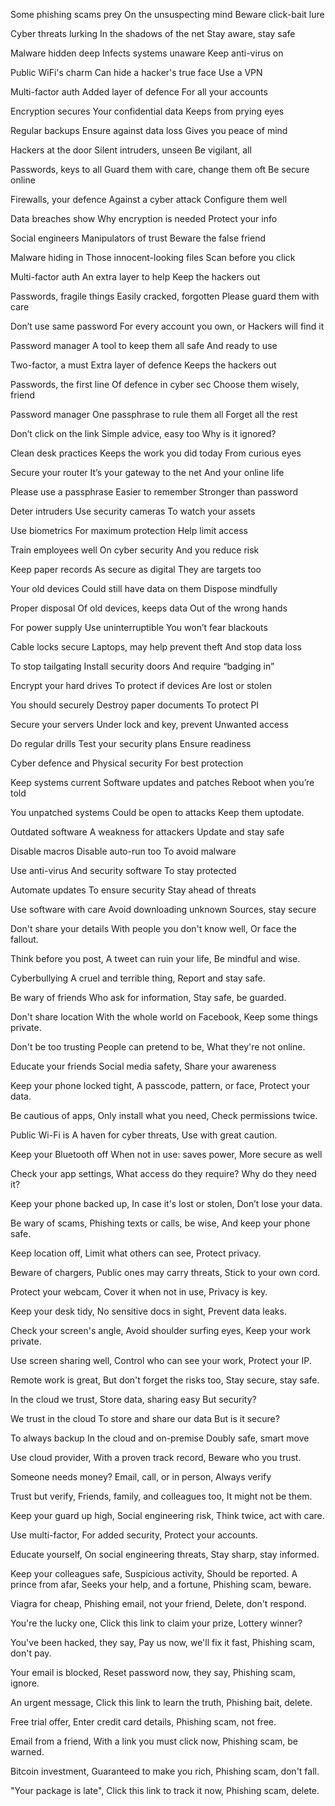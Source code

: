 Some phishing scams prey
On the unsuspecting mind
Beware click-bait lure

Cyber threats lurking
In the shadows of the net
Stay aware, stay safe

Malware hidden deep
Infects systems unaware
Keep anti-virus on

Public WiFi's charm
Can hide a hacker's true face
Use a VPN

Multi-factor auth
Added layer of defence
For all your accounts

Encryption secures
Your confidential data
Keeps from prying eyes

Regular backups
Ensure against data loss 
Gives you peace of mind

Hackers at the door
Silent intruders, unseen
Be vigilant, all

Passwords, keys to all
Guard them with care, change them oft
Be secure online

Firewalls, your defence
Against a cyber attack
Configure them well

Data breaches show
Why encryption is needed
Protect your info

Social engineers
Manipulators of trust
Beware the false friend

Malware hiding in 
Those innocent-looking files
Scan before you click

Multi-factor auth
An extra layer to help
Keep the hackers out

Passwords, fragile things
Easily cracked, forgotten
Please guard them with care

Don’t use same password
For every account you own, or
Hackers will find it

Password manager
A tool to keep them all safe
And ready to use

Two-factor, a must
Extra layer of defence
Keeps the hackers out

Passwords, the first line
Of defence in cyber sec
Choose them wisely, friend

Password manager
One passphrase to rule them all
Forget all the rest

Don’t click on the link
Simple advice, easy too
Why is it ignored?

Clean desk practices 
Keeps the work you did today
From curious eyes

Secure your router
It’s your gateway to the net
And your online life

Please use a passphrase
Easier to remember
Stronger than password

Deter intruders
Use security cameras
To watch your assets 

Use biometrics
For maximum protection
Help limit access

Train employees well
On cyber security
And you reduce risk

Keep paper records
As secure as digital
They are targets too

Your old devices
Could still have data on them
Dispose mindfully

Proper disposal
Of old devices, keeps data
Out of the wrong hands

For power supply
Use uninterruptible
You won’t fear blackouts

Cable locks secure
Laptops, may help prevent theft
And stop data loss

To stop tailgating
Install security doors
And require “badging in”

Encrypt  your hard drives
To protect if devices
Are lost or stolen

You should securely
Destroy paper documents
To protect PI

Secure your servers
Under lock and key, prevent
Unwanted access

Do regular drills
Test your security plans
Ensure readiness

Cyber defence and
Physical security
For best protection

Keep systems current
Software updates and patches
Reboot when you’re told

You unpatched systems
Could be open to attacks
Keep them uptodate.

Outdated software
A weakness for attackers
Update and stay safe

Disable macros
Disable auto-run too
To avoid malware

Use anti-virus
And security software
To stay protected

Automate updates
To ensure security
Stay ahead of threats

Use software with care
Avoid downloading unknown
Sources, stay secure

Don't share your details
With people you don't know well,
Or face the fallout.

Think before you post,
A tweet can ruin your life,
Be mindful and wise.

Cyberbullying
A cruel and terrible thing,
Report and stay safe.

Be wary of friends
Who ask for information,
Stay safe, be guarded.

Don't share location
With the whole world on Facebook,
Keep some things private.

Don't be too trusting
People can pretend to be,
What they're not online.

Educate your friends
Social media safety,
Share your awareness

Keep your phone locked tight,
A passcode, pattern, or face,
Protect your data.

Be cautious of apps,
Only install what you need,
Check permissions twice.

Public Wi-Fi is
A haven for cyber threats,
Use with great caution.

Keep your Bluetooth off
When not in use: saves power,
More secure as well

Check your app settings,
What access do they require?
Why do they need it?

Keep your phone backed up,
In case it's lost or stolen,
Don’t lose your data.

Be wary of scams,
Phishing texts or calls, be wise,
And keep your phone safe.

Keep location off,
Limit what others can see,
Protect privacy.

Beware of chargers,
Public ones may carry threats,
Stick to your own cord.

Protect your webcam,
Cover it when not in use,
Privacy is key.

Keep your desk tidy,
No sensitive docs in sight,
Prevent data leaks.

Check your screen's angle,
Avoid shoulder surfing eyes,
Keep your work private.

Use screen sharing well,
Control who can see your work,
Protect your IP.

Remote work is great,
But don't forget the risks too,
Stay secure, stay safe.

In the cloud we trust,
Store data, sharing easy
But security?

We trust in the cloud
To store and share our data
But is it secure?

To always backup
In the cloud and on-premise
Doubly safe, smart move

Use cloud provider,
With a proven track record,
Beware who you trust.

Someone needs money?
Email, call, or in person,
Always verify

Trust but verify,
Friends, family, and colleagues too,
It might not be them.

Keep your guard up high,
Social engineering risk,
Think twice, act with care.

Use multi-factor,
For added security,
Protect your accounts.

Educate yourself,
On social engineering threats,
Stay sharp, stay informed.

Keep your colleagues safe,
Suspicious activity,
Should be reported.
A prince from afar,
Seeks your help, and a fortune,
Phishing scam, beware.

Viagra for cheap,
Phishing email, not your friend,
Delete, don't respond.

You're the lucky one,
Click this link to claim your prize,
Lottery winner?

You've been hacked, they say,
Pay us now, we'll fix it fast,
Phishing scam, don't pay.

Your email is blocked,
Reset password now, they say,
Phishing scam, ignore.

An urgent message,
Click this link to learn the truth,
Phishing bait, delete.

Free trial offer,
Enter credit card details,
Phishing scam, not free.

Email from a friend,
With a link you must click now,
Phishing scam, be warned.

Bitcoin investment,
Guaranteed to make you rich,
Phishing scam, don't fall.

"Your package is late",
Click this link to track it now,
Phishing scam, delete.

